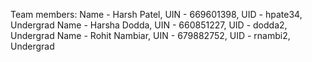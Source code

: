 Team members:
Name - Harsh Patel, UIN - 669601398, UID - hpate34, Undergrad
Name - Harsha Dodda, UIN - 660851227, UID - dodda2, Undergrad
Name - Rohit Nambiar, UIN - 679882752, UID - rnambi2, Undergrad